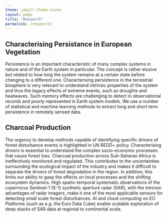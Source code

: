 ```yaml
---
theme: jekyll-theme-slate
layout: page
title: "Research"
permalink: /research/
---
```

## Characterising Persistance in European Vegetation

Persistence is an important characteristic of many complex systems in nature and of the Earth system in particular. The concept is rather elusive but related to how long the system remains at a certain state before changing to a different one. Characterising persistence in the terrestrial biosphere is very relevant to understand intrinsic properties of the system and thus the legacy effects of extreme events, such as droughts and heatwaves. Such memory effects are challenging to detect in observational records and poorly represented in Earth system models. We use a number of statistical and machine learning methods to extract long and short term persistence in remotely sensed data.

## Charcoal Production

The urgency to develop methods capable of identifying specific drivers of forest disturbance events is highlighted in UN REDD+ policy. Characterising drivers is essential to understand the complex socio-economic processes that cause forest loss. Charcoal production across Sub-Saharan Africa is ineffectively monitored and regulated. This contributes to the uncertainties surrounding the ecological impact of the industry and makes it difficult to separate the drivers of forest degradation in the region. In addition, this limits our ability to gasp the effects on local processes and the shifting ecosystem dynamics. High spatio-temporal systematic observations of the copernicus Sentinel-1 (S-1) synthetic aperture radar (SAR), with the intrinsic advantages of radar imagers, make it one of the most applicable sensors for detecting small scale forest disturbances. AI and cloud computing on EO Platforms (such as e.g. the Euro Data Cube) enable scalable exploration of deep stacks of SAR data at regional to continental scale.
